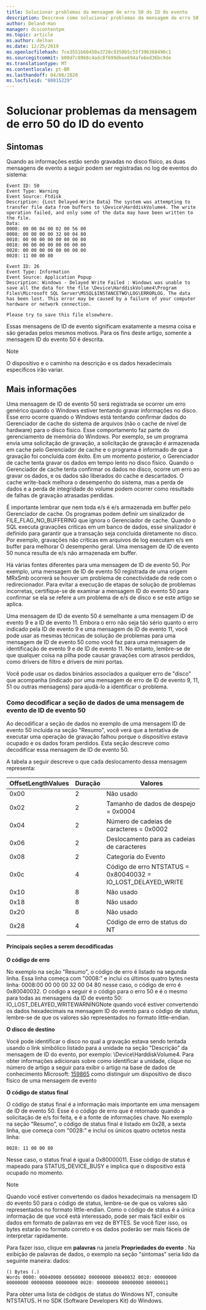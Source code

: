 ```yaml
---
title: Solucionar problemas da mensagem de erro 50 do ID do evento
description: Descreve como solucionar problemas da mensagem de erro 50 do ID do evento
author: Deland-Han
manager: dcscontentpm
ms.topic: article
ms.author: delhan
ms.date: 12/25/2019
ms.openlocfilehash: 7ce3551b60450a3720c9350b5c55f396368490c1
ms.sourcegitcommit: b00d7c8968c4adc8f699dbee694afe6ed36bc9de
ms.translationtype: MT
ms.contentlocale: pt-BR
ms.lasthandoff: 04/08/2020
ms.locfileid: "80815229"
---
```

# <a name="troubleshoot-the-event-id-50-error-message"></a>Solucionar problemas da mensagem de erro 50 do ID do evento

##  <a name="symptoms"></a>Sintomas

Quando as informações estão sendo gravadas no disco físico, as duas mensagens de evento a seguir podem ser registradas no log de eventos do sistema: 

```
Event ID: 50 
Event Type: Warning 
Event Source: Ftdisk 
Description: {Lost Delayed-Write Data} The system was attempting to transfer file data from buffers to \Device\HarddiskVolume4. The write operation failed, and only some of the data may have been written to the file.
Data: 
0000: 00 00 04 00 02 00 56 00 
0008: 00 00 00 00 32 00 04 80 
0010: 00 00 00 00 00 00 00 00 
0018: 00 00 00 00 00 00 00 00 
0020: 00 00 00 00 00 00 00 00 
0028: 11 00 00 80 
```

```
Event ID: 26 
Event Type: Information
Event Source: Application Popup
Description: Windows - Delayed Write Failed : Windows was unable to save all the data for the file \Device\HarddiskVolume4\Program Files\Microsoft SQL Server\MSSQL$INSTANCETWO\LOG\ERRORLOG. The data has been lost. This error may be caused by a failure of your computer hardware or network connection.

Please try to save this file elsewhere.
```

Essas mensagens de ID de evento significam exatamente a mesma coisa e são geradas pelos mesmos motivos. Para os fins deste artigo, somente a mensagem ID do evento 50 é descrita.

> [!NOTE] 
> O dispositivo e o caminho na descrição e os dados hexadecimais específicos irão variar. 

##  <a name="more-information"></a>Mais informações

Uma mensagem de ID de evento 50 será registrada se ocorrer um erro genérico quando o Windows estiver tentando gravar informações no disco. Esse erro ocorre quando o Windows está tentando confirmar dados do Gerenciador de cache do sistema de arquivos (não o cache de nível de hardware) para o disco físico. Esse comportamento faz parte do gerenciamento de memória do Windows. Por exemplo, se um programa envia uma solicitação de gravação, a solicitação de gravação é armazenada em cache pelo Gerenciador de cache e o programa é informado de que a gravação foi concluída com êxito. Em um momento posterior, o Gerenciador de cache tenta gravar os dados em tempo lento no disco físico. Quando o Gerenciador de cache tenta confirmar os dados no disco, ocorre um erro ao gravar os dados, e os dados são liberados do cache e descartados. O cache write-back melhora o desempenho do sistema, mas a perda de dados e a perda de integridade do volume podem ocorrer como resultado de falhas de gravação atrasadas perdidas.

É importante lembrar que nem toda e/s é e/s armazenada em buffer pelo Gerenciador de cache. Os programas podem definir um sinalizador de FILE_FLAG_NO_BUFFERING que ignora o Gerenciador de cache. Quando o SQL executa gravações críticas em um banco de dados, esse sinalizador é definido para garantir que a transação seja concluída diretamente no disco. Por exemplo, gravações não críticas em arquivos de log executam e/s em buffer para melhorar O desempenho geral. Uma mensagem de ID de evento 50 nunca resulta de e/s não armazenada em buffer.

Há várias fontes diferentes para uma mensagem de ID de evento 50. Por exemplo, uma mensagem de ID de evento 50 registrada de uma origem MRxSmb ocorrerá se houver um problema de conectividade de rede com o redirecionador. Para evitar a execução de etapas de solução de problemas incorretas, certifique-se de examinar a mensagem ID do evento 50 para confirmar se ela se refere a um problema de e/s de disco e se este artigo se aplica.

Uma mensagem de ID de evento 50 é semelhante a uma mensagem ID de evento 9 e a ID de evento 11. Embora o erro não seja tão sério quanto o erro indicado pela ID de evento 9 e uma mensagem de ID de evento 11, você pode usar as mesmas técnicas de solução de problemas para uma mensagem de ID de evento 50 como você faz para uma mensagem de identificação de evento 9 e de ID de evento 11. No entanto, lembre-se de que qualquer coisa na pilha pode causar gravações com atrasos perdidos, como drivers de filtro e drivers de mini portas. 

Você pode usar os dados binários associados a qualquer erro de "disco" que acompanha (indicado por uma mensagem de erro de ID de evento 9, 11, 51 ou outras mensagens) para ajudá-lo a identificar o problema.

###  <a name="how-to-decode-the-data-section-of-an-event-id-50-event-message"></a>Como decodificar a seção de dados de uma mensagem de evento de ID de evento 50 

Ao decodificar a seção de dados no exemplo de uma mensagem ID de evento 50 incluída na seção "Resumo", você verá que a tentativa de executar uma operação de gravação falhou porque o dispositivo estava ocupado e os dados foram perdidos. Esta seção descreve como decodificar essa mensagem de ID de evento 50. 

A tabela a seguir descreve o que cada deslocamento dessa mensagem representa: 

|OffsetLengthValues|Duração|Valores|
|-----------|------------|---------|
|0x00|2|Não usado|
|0x02|2|Tamanho de dados de despejo = 0x0004|
|0x04|2|Número de cadeias de caracteres = 0x0002|
|0x06|2|Deslocamento para as cadeias de caracteres|
|0x08|2|Categoria do Evento|
|0x0c|4|Código de erro NTSTATUS = 0x80040032 = IO_LOST_DELAYED_WRITE|
|0x10|8|Não usado|
|0x18|8|Não usado|
|0x20|8|Não usado|
|0x28|4|Código de erro de status do NT|

#### <a name="key-sections-to-decode"></a>Principais seções a serem decodificadas

**O código de erro**

No exemplo na seção "Resumo", o código de erro é listado na segunda linha. Essa linha começa com "0008:" e inclui os últimos quatro bytes nesta linha: 0008:00 00 00 00 32 00 04 80 nesse caso, o código de erro é 0x80040032. O código a seguir é o código para o erro 50 e é o mesmo para todas as mensagens da ID de evento 50: IO_LOST_DELAYED_WRITEWARNINGNote quando você estiver convertendo os dados hexadecimais na mensagem ID do evento para o código de status, lembre-se de que os valores são representados no formato little-endian.

**O disco de destino**

Você pode identificar o disco no qual a gravação estava sendo tentada usando o link simbólico listado para a unidade na seção "Descrição" da mensagem de ID do evento, por exemplo: \Device\HarddiskVolume4. Para obter informações adicionais sobre como identificar a unidade, clique no número de artigo a seguir para exibir o artigo na base de dados de conhecimento Microsoft: [159865](/EN-US/help/159865) como distinguir um dispositivo de disco físico de uma mensagem de evento

**O código de status final**

O código de status final é a informação mais importante em uma mensagem de ID de evento 50. Esse é o código de erro que é retornado quando a solicitação de e/s foi feita, e é a fonte de informações chave. No exemplo na seção "Resumo", o código de status final é listado em 0x28, a sexta linha, que começa com "0028:" e inclui os únicos quatro octetos nesta linha: 

```
0028: 11 00 00 80 
```

Nesse caso, o status final é igual a 0x80000011. Esse código de status é mapeado para STATUS_DEVICE_BUSY e implica que o dispositivo está ocupado no momento.

>[!NOTE] 
> Quando você estiver convertendo os dados hexadecimais na mensagem ID do evento 50 para o código de status, lembre-se de que os valores são representados no formato little-endian. Como o código de status é a única informação de que você está interessado, pode ser mais fácil exibir os dados em formato de palavras em vez de BYTES. Se você fizer isso, os bytes estarão no formato correto e os dados poderão ser mais fáceis de interpretar rapidamente.

Para fazer isso, clique em **palavras** na janela **Propriedades do evento** . Na exibição de palavras de dados, o exemplo na seção "sintomas" seria lido da seguinte maneira: dados: 

```
() Bytes (.) 
Words 0000: 00040000 00560002 00000000 80040032 0010: 00000000 00000000 00000000 00000000 0020: 00000000 00000000 80000011
```

Para obter uma lista de códigos de status do Windows NT, consulte NTSTATUS. H no SDK (Software Developers Kit) do Windows.